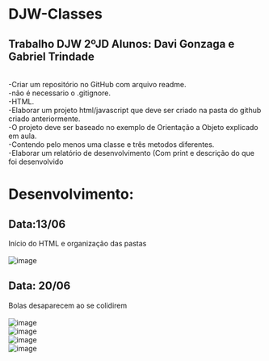 # DJW-Classes
## Trabalho DJW 2ºJD Alunos: Davi Gonzaga e Gabriel Trindade

<br> -Criar um repositório no GitHub com arquivo readme.
<br> -não é necessario o .gitignore.
<br> -HTML.
<br> -Elaborar um projeto html/javascript que deve ser criado na pasta do github criado anteriormente.
<br> -O projeto deve ser baseado no exemplo de Orientação a Objeto explicado em aula. 
<br> -Contendo pelo menos uma classe e três metodos diferentes.
<br> -Elaborar um relatório de desenvolvimento (Com print e descrição do que foi desenvolvido

# Desenvolvimento:
## Data:13/06 
 Início do HTML e organização das pastas <br>
<br> ![image](https://user-images.githubusercontent.com/95586355/173384801-0ff1f741-35f0-4247-89d9-ebe5c64ca808.png)
<br>
## Data: 20/06
 Bolas desaparecem ao se colidirem <br>
 <br>![image](https://user-images.githubusercontent.com/95586355/174612416-484affcb-9230-45b8-a983-1bb7a213c55e.png)
 <br>![image](https://user-images.githubusercontent.com/95586355/174612442-3963c871-caea-4983-a1d6-df8f45e6e20f.png)
 <br>![image](https://user-images.githubusercontent.com/95586355/174612541-44e6da2c-0dd9-41f8-a420-04afe79a1c4c.png)
 <br>![image](https://user-images.githubusercontent.com/95586355/174612496-9f5285dd-2cd9-41bb-b663-f0d7ec67e67d.png)

